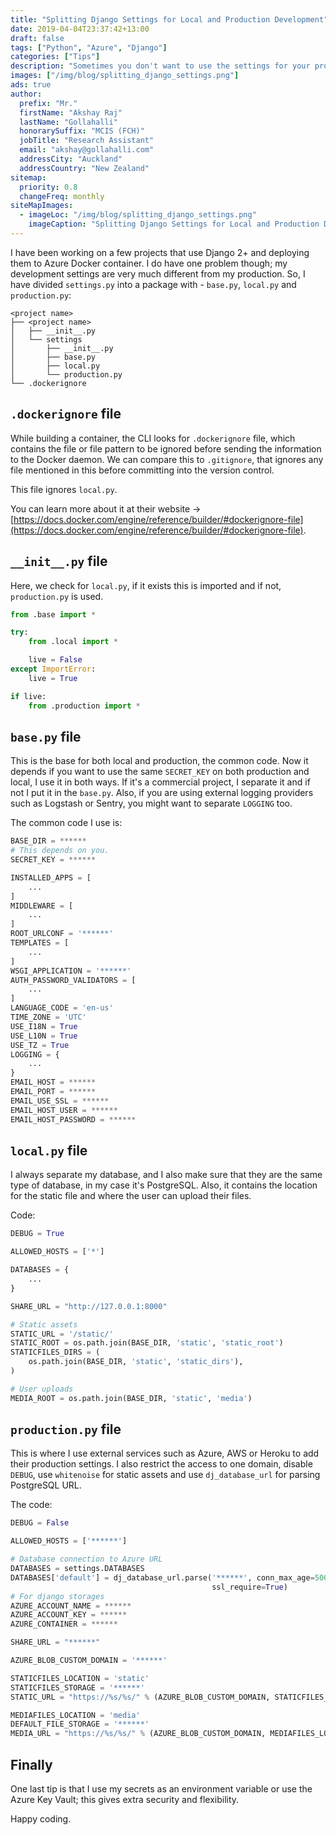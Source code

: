 ```yaml
---
title: "Splitting Django Settings for Local and Production Development"
date: 2019-04-04T23:37:42+13:00
draft: false
tags: ["Python", "Azure", "Django"]
categories: ["Tips"]
description: "Sometimes you don't want to use the settings for your production in a local environment and vice versa, this blog will help you with it."
images: ["/img/blog/splitting_django_settings.png"]
ads: true
author:
  prefix: "Mr."
  firstName: "Akshay Raj"
  lastName: "Gollahalli"
  honorarySuffix: "MCIS (FCH)"
  jobTitle: "Research Assistant"
  email: "akshay@gollahalli.com"
  addressCity: "Auckland"
  addressCountry: "New Zealand"
sitemap:
  priority: 0.8
  changeFreq: monthly
siteMapImages:
  - imageLoc: "/img/blog/splitting_django_settings.png"
    imageCaption: "Splitting Django Settings for Local and Production Development"
---
```


I have been working on a few projects that use Django 2+ and deploying them to Azure Docker container. I do have one problem though; my development settings are very much different from my production. So, I  have divided `settings.py` into a package with - `base.py`, `local.py` and `production.py`:

```tree
<project name>
├── <project name>
│   ├── __init__.py
│   └── settings
│       ├── __init__.py
│       ├── base.py
│       ├── local.py
│       └── production.py
└── .dockerignore
```

<!--adsense-->

## `.dockerignore` file

While building a container, the CLI looks for `.dockerignore` file, which contains the file or file pattern to be ignored before sending the information to the Docker daemon. We can compare this to `.gitignore`, that ignores any file mentioned in this before committing into the version control.

This file ignores `local.py`.

You can learn more about it at their website -> [https://docs.docker.com/engine/reference/builder/#dockerignore-file](https://docs.docker.com/engine/reference/builder/#dockerignore-file).

## `__init__.py` file

Here, we check for `local.py`, if it exists this is imported and if not, `production.py` is used.

```python
from .base import *

try:
    from .local import *

    live = False
except ImportError:
    live = True

if live:
    from .production import *
```

<!--adsense-->

## `base.py` file

This is the base for both local and production, the common code. Now it depends if you want to use the same `SECRET_KEY` on both production and local, I use it in both ways. If it's a commercial project, I separate it and if not I put it in the `base.py`. Also, if you are using external logging providers such as Logstash or Sentry, you might want to separate `LOGGING` too.

The common code I use is:

```python
BASE_DIR = ******
# This depends on you.
SECRET_KEY = ******

INSTALLED_APPS = [
    ...
]
MIDDLEWARE = [
    ...
]
ROOT_URLCONF = '******'
TEMPLATES = [
    ...
]
WSGI_APPLICATION = '******'
AUTH_PASSWORD_VALIDATORS = [
    ...
]
LANGUAGE_CODE = 'en-us'
TIME_ZONE = 'UTC'
USE_I18N = True
USE_L10N = True
USE_TZ = True
LOGGING = {
    ...
}
EMAIL_HOST = ******
EMAIL_PORT = ******
EMAIL_USE_SSL = ******
EMAIL_HOST_USER = ******
EMAIL_HOST_PASSWORD = ******
```

<!--adsense-->

## `local.py` file

I always separate my database, and I also make sure that they are the same type of database, in my case it's PostgreSQL. Also, it contains the location for the static file and where the user can upload their files.

Code:

```python
DEBUG = True

ALLOWED_HOSTS = ['*']

DATABASES = {
    ...
}

SHARE_URL = "http://127.0.0.1:8000"

# Static assets
STATIC_URL = '/static/'
STATIC_ROOT = os.path.join(BASE_DIR, 'static', 'static_root')
STATICFILES_DIRS = (
    os.path.join(BASE_DIR, 'static', 'static_dirs'),
)

# User uploads
MEDIA_ROOT = os.path.join(BASE_DIR, 'static', 'media')
```

<!--adsense-->

## `production.py` file

This is where I use external services such as Azure, AWS or Heroku to add their production settings. I also restrict the access to one domain, disable `DEBUG`, use `whitenoise` for static assets and use `dj_database_url` for parsing PostgreSQL URL.

The code:

```python
DEBUG = False

ALLOWED_HOSTS = ['******']

# Database connection to Azure URL
DATABASES = settings.DATABASES
DATABASES['default'] = dj_database_url.parse('******', conn_max_age=500,
                                             ssl_require=True)
# For django storages
AZURE_ACCOUNT_NAME = ******
AZURE_ACCOUNT_KEY = ******
AZURE_CONTAINER = ******

SHARE_URL = "******"

AZURE_BLOB_CUSTOM_DOMAIN = '******'

STATICFILES_LOCATION = 'static'
STATICFILES_STORAGE = '******'
STATIC_URL = "https://%s/%s/" % (AZURE_BLOB_CUSTOM_DOMAIN, STATICFILES_LOCATION)

MEDIAFILES_LOCATION = 'media'
DEFAULT_FILE_STORAGE = '******'
MEDIA_URL = "https://%s/%s/" % (AZURE_BLOB_CUSTOM_DOMAIN, MEDIAFILES_LOCATION)
```

<!--adsense-->

## Finally

One last tip is that I use my secrets as an environment variable or use the Azure Key Vault; this gives extra security and flexibility.

Happy coding.